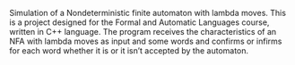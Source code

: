 Simulation of a Nondeterministic finite automaton with lambda moves.
This is a project designed for the Formal and Automatic Languages course, written in C++ language. 
The program receives the characteristics of an NFA with lambda moves as input and some words 
and confirms or infirms for each word whether it is or it isn’t accepted by the automaton.
